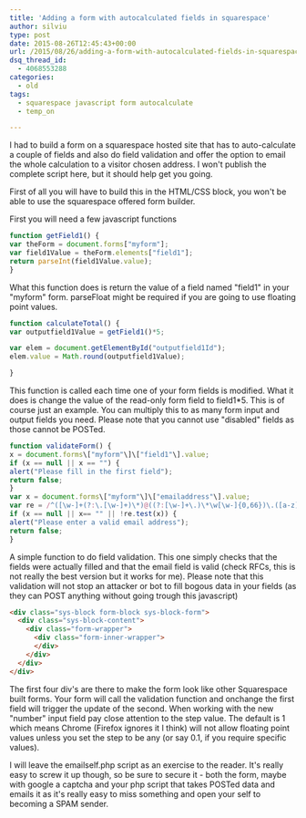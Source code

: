```yaml
---
title: 'Adding a form with autocalculated fields in squarespace'
author: silviu
type: post
date: 2015-08-26T12:45:43+00:00
url: /2015/08/26/adding-a-form-with-autocalculated-fields-in-squarespace/
dsq_thread_id:
  - 4068553288
categories:
  - old
tags:
  - squarespace javascript form autocalculate
  - temp_on

---
```

I had to build a form on a squarespace hosted site that has to auto-calculate a couple of fields and also do field validation and offer the option to email the whole calculation to a visitor chosen address. I won't publish the complete script here, but it should help get you going.

First of all you will have to build this in the HTML/CSS block, you won't be able to use the squarespace offered form builder.

First you will need a few javascript functions

```js
function getField1() {
var theForm = document.forms["myform"];
var field1Value = theForm.elements["field1"];
return parseInt(field1Value.value);
}
```

What this function does is return the value of a field named "field1" in your "myform" form. parseFloat might be required if you are going to use floating point values.

```js
function calculateTotal() {
var outputfield1Value = getField1()*5;

var elem = document.getElementById("outputfield1Id");
elem.value = Math.round(outputfield1Value);

}
```

This function is called each time one of your form fields is modified. What it does is change the value of the read-only form field to field1*5. This is of course just an example. You can multiply this to as many form input and output fields you need. Please note that you cannot use "disabled" fields as those cannot be POSTed.

```js
function validateForm() {
x = document.forms\["myform"\]\["field1"\].value;
if (x == null || x == "") {
alert("Please fill in the first field");
return false;
}
var x = document.forms\["myform"\]\["emailaddress"\].value;
var re = /^([\w-]+(?:\.[\w-]+)\*)@((?:[\w-]+\.)\*\w[\w-]{0,66})\.([a-z]{2,6}(?:\.[a-z]{2})?)$/i;
if (x == null || x== "" || !re.test(x)) {
alert("Please enter a valid email address");
return false;
}
```

A simple function to do field validation. This one simply checks that the fields were actually filled and that the email field is valid (check RFCs, this is not really the best version but it works for me). Please note that this validation will not stop an attacker or bot to fill bogous data in your fields (as they can POST anything without going trough this javascript)

```html
<div class="sys-block form-block sys-block-form">
  <div class="sys-block-content">
    <div class="form-wrapper">
      <div class="form-inner-wrapper">
      </div>
    </div>
  </div>
</div>
```

The first four div's are there to make the form look like other Squarespace built forms. Your form will call the validation function and onchange the first field will trigger the update of the second. When working with the new "number" input field pay close attention to the step value. The default is 1 which means Chrome (Firefox ignores it I think) will not allow floating point values unless you set the step to be any (or say 0.1, if you require specific values).

I will leave the emailself.php script as an exercise to the reader. It's really easy to screw it up though, so be sure to secure it - both the form, maybe with google a captcha and your php script that takes POSTed data and emails it as it's really easy to miss something and open your self to becoming a SPAM sender.